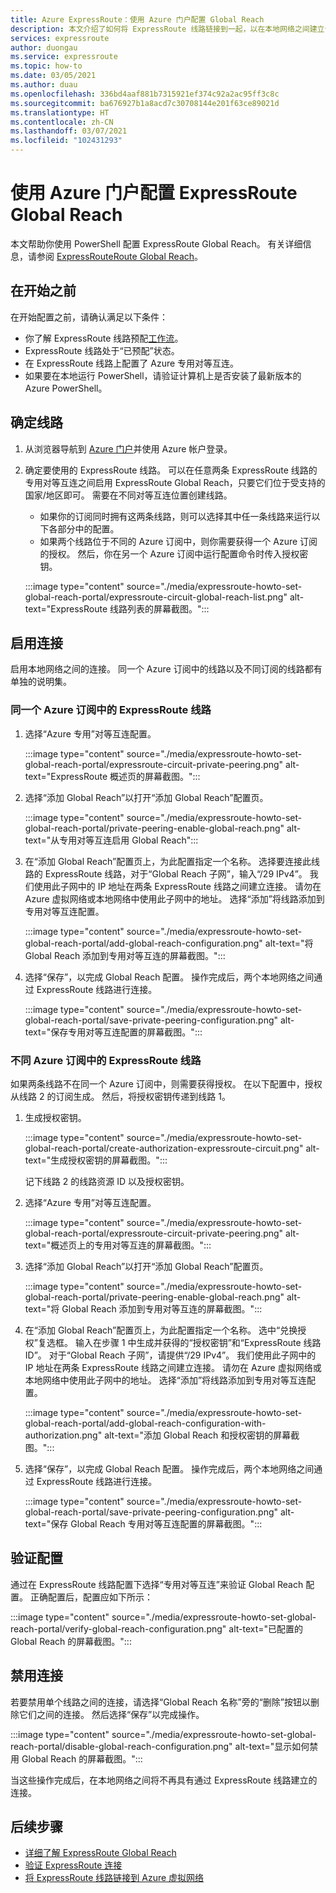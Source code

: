 ```yaml
---
title: Azure ExpressRoute：使用 Azure 门户配置 Global Reach
description: 本文介绍了如何将 ExpressRoute 线路链接到一起，以在本地网络之间建立专用网络并使用 Azure 门户启用 Global Reach。
services: expressroute
author: duongau
ms.service: expressroute
ms.topic: how-to
ms.date: 03/05/2021
ms.author: duau
ms.openlocfilehash: 336bd4aaf881b7315921ef374c92a2ac95ff3c8c
ms.sourcegitcommit: ba676927b1a8acd7c30708144e201f63ce89021d
ms.translationtype: HT
ms.contentlocale: zh-CN
ms.lasthandoff: 03/07/2021
ms.locfileid: "102431293"
---
```

# <a name="configure-expressroute-global-reach-using-the-azure-portal"></a>使用 Azure 门户配置 ExpressRoute Global Reach

本文帮助你使用 PowerShell 配置 ExpressRoute Global Reach。 有关详细信息，请参阅 [ExpressRouteRoute Global Reach](expressroute-global-reach.md)。

 ## <a name="before-you-begin"></a>在开始之前

在开始配置之前，请确认满足以下条件：

* 你了解 ExpressRoute 线路预配[工作流](expressroute-workflows.md)。
* ExpressRoute 线路处于“已预配”状态。
* 在 ExpressRoute 线路上配置了 Azure 专用对等互连。
* 如果要在本地运行 PowerShell，请验证计算机上是否安装了最新版本的 Azure PowerShell。

## <a name="identify-circuits"></a>确定线路

1. 从浏览器导航到 [Azure 门户](https://portal.azure.com)并使用 Azure 帐户登录。

2. 确定要使用的 ExpressRoute 线路。 可以在任意两条 ExpressRoute 线路的专用对等互连之间启用 ExpressRoute Global Reach，只要它们位于受支持的国家/地区即可。 需要在不同对等互连位置创建线路。 

   * 如果你的订阅同时拥有这两条线路，则可以选择其中任一条线路来运行以下各部分中的配置。
   * 如果两个线路位于不同的 Azure 订阅中，则你需要获得一个 Azure 订阅的授权。 然后，你在另一个 Azure 订阅中运行配置命令时传入授权密钥。

    :::image type="content" source="./media/expressroute-howto-set-global-reach-portal/expressroute-circuit-global-reach-list.png" alt-text="ExpressRoute 线路列表的屏幕截图。":::

## <a name="enable-connectivity"></a>启用连接

启用本地网络之间的连接。 同一个 Azure 订阅中的线路以及不同订阅的线路都有单独的说明集。

### <a name="expressroute-circuits-in-the-same-azure-subscription"></a>同一个 Azure 订阅中的 ExpressRoute 线路

1. 选择“Azure 专用”对等互连配置。 

    :::image type="content" source="./media/expressroute-howto-set-global-reach-portal/expressroute-circuit-private-peering.png" alt-text="ExpressRoute 概述页的屏幕截图。":::

1. 选择“添加 Global Reach”以打开“添加 Global Reach”配置页。

    :::image type="content" source="./media/expressroute-howto-set-global-reach-portal/private-peering-enable-global-reach.png" alt-text="从专用对等互连启用 Global Reach":::

1. 在“添加 Global Reach”配置页上，为此配置指定一个名称。 选择要连接此线路的 ExpressRoute 线路，对于“Global Reach 子网”，输入“/29 IPv4”。 我们使用此子网中的 IP 地址在两条 ExpressRoute 线路之间建立连接。 请勿在 Azure 虚拟网络或本地网络中使用此子网中的地址。 选择“添加”将线路添加到专用对等互连配置。

    :::image type="content" source="./media/expressroute-howto-set-global-reach-portal/add-global-reach-configuration.png" alt-text="将 Global Reach 添加到专用对等互连的屏幕截图。":::

1. 选择“保存”，以完成 Global Reach 配置。 操作完成后，两个本地网络之间通过 ExpressRoute 线路进行连接。

    :::image type="content" source="./media/expressroute-howto-set-global-reach-portal/save-private-peering-configuration.png" alt-text="保存专用对等互连配置的屏幕截图。":::

### <a name="expressroute-circuits-in-different-azure-subscriptions"></a>不同 Azure 订阅中的 ExpressRoute 线路

如果两条线路不在同一个 Azure 订阅中，则需要获得授权。 在以下配置中，授权从线路 2 的订阅生成。 然后，将授权密钥传递到线路 1。

1. 生成授权密钥。

   :::image type="content" source="./media/expressroute-howto-set-global-reach-portal/create-authorization-expressroute-circuit.png" alt-text="生成授权密钥的屏幕截图。"::: 

   记下线路 2 的线路资源 ID 以及授权密钥。

1. 选择“Azure 专用”对等互连配置。 

    :::image type="content" source="./media/expressroute-howto-set-global-reach-portal/expressroute-circuit-private-peering.png" alt-text="概述页上的专用对等互连的屏幕截图。":::

1. 选择“添加 Global Reach”以打开“添加 Global Reach”配置页。

    :::image type="content" source="./media/expressroute-howto-set-global-reach-portal/private-peering-enable-global-reach.png" alt-text="将 Global Reach 添加到专用对等互连的屏幕截图。":::

1. 在“添加 Global Reach”配置页上，为此配置指定一个名称。 选中“兑换授权”复选框。 输入在步骤 1 中生成并获得的“授权密钥”和“ExpressRoute 线路 ID”。 对于“Global Reach 子网”，请提供“/29 IPv4”。 我们使用此子网中的 IP 地址在两条 ExpressRoute 线路之间建立连接。 请勿在 Azure 虚拟网络或本地网络中使用此子网中的地址。 选择“添加”将线路添加到专用对等互连配置。

    :::image type="content" source="./media/expressroute-howto-set-global-reach-portal/add-global-reach-configuration-with-authorization.png" alt-text="添加 Global Reach 和授权密钥的屏幕截图。":::

1. 选择“保存”，以完成 Global Reach 配置。 操作完成后，两个本地网络之间通过 ExpressRoute 线路进行连接。

    :::image type="content" source="./media/expressroute-howto-set-global-reach-portal/save-private-peering-configuration.png" alt-text="保存 Global Reach 专用对等互连配置的屏幕截图。":::

## <a name="verify-the-configuration"></a>验证配置

通过在 ExpressRoute 线路配置下选择“专用对等互连”来验证 Global Reach 配置。 正确配置后，配置应如下所示：

:::image type="content" source="./media/expressroute-howto-set-global-reach-portal/verify-global-reach-configuration.png" alt-text="已配置的 Global Reach 的屏幕截图。":::

## <a name="disable-connectivity"></a>禁用连接

若要禁用单个线路之间的连接，请选择“Global Reach 名称”旁的“删除”按钮以删除它们之间的连接。 然后选择“保存”以完成操作。

:::image type="content" source="./media/expressroute-howto-set-global-reach-portal/disable-global-reach-configuration.png" alt-text="显示如何禁用 Global Reach 的屏幕截图。":::

当这些操作完成后，在本地网络之间将不再具有通过 ExpressRoute 线路建立的连接。

## <a name="next-steps"></a>后续步骤
- [详细了解 ExpressRoute Global Reach](expressroute-global-reach.md)
- [验证 ExpressRoute 连接](expressroute-troubleshooting-expressroute-overview.md)
- [将 ExpressRoute 线路链接到 Azure 虚拟网络](expressroute-howto-linkvnet-arm.md)
